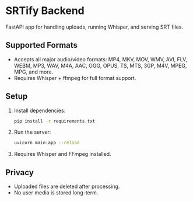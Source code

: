 # SRTify Backend

FastAPI app for handling uploads, running Whisper, and serving SRT files.

## Supported Formats
- Accepts all major audio/video formats: MP4, MKV, MOV, WMV, AVI, FLV, WEBM, MP3, WAV, M4A, AAC, OGG, OPUS, TS, MTS, 3GP, M4V, MPEG, MPG, and more.
- Requires Whisper + ffmpeg for full format support.

## Setup

1. Install dependencies:
   ```bash
   pip install -r requirements.txt
   ```
2. Run the server:
   ```bash
   uvicorn main:app --reload
   ```
3. Requires Whisper and FFmpeg installed.

## Privacy
- Uploaded files are deleted after processing.
- No user media is stored long-term.
